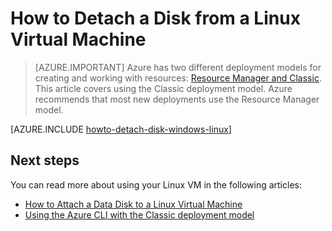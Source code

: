 <properties
    pageTitle="Detach a disk from a Linux VM in Azure | Azure"
    description="Learn to detach a data disk from an Azure virtual machine created using the classic deployment model."
    services="virtual-machines-linux"
    documentationcenter=""
    author="iainfoulds"
    manager="timlt"
    editor=""
    tags="azure-service-management" />
<tags
    ms.assetid="8433affa-376b-4c22-863a-40488adda486"
    ms.service="virtual-machines-linux"
    ms.workload="infrastructure-services"
    ms.tgt_pltfrm="vm-linux"
    ms.devlang="na"
    ms.topic="article"
    ms.date="02/09/2017"
    wacn.date=""
    ms.author="iainfou" />

# How to Detach a Disk from a Linux Virtual Machine
> [AZURE.IMPORTANT] 
> Azure has two different deployment models for creating and working with resources: [Resource Manager and Classic](/documentation/articles/resource-manager-deployment-model/). This article covers using the Classic deployment model. Azure recommends that most new deployments use the Resource Manager model.

[AZURE.INCLUDE [howto-detach-disk-windows-linux](../../includes/howto-detach-disk-linux.md)]

## Next steps
You can read more about using your Linux VM in the following articles:

* [How to Attach a Data Disk to a Linux Virtual Machine](/documentation/articles/virtual-machines-linux-classic-attach-disk/)
* [Using the Azure CLI with the Classic deployment model](https://docs.microsoft.com/cli/azure/get-started-with-az-cli2)